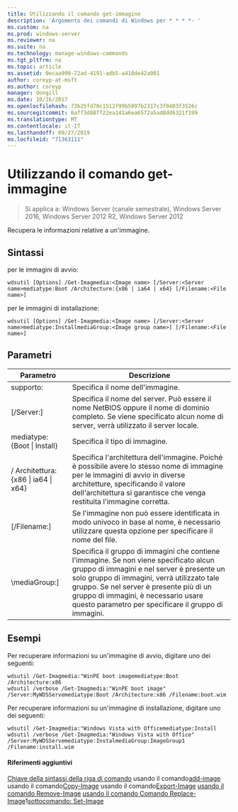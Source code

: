 ```yaml
---
title: Utilizzando il comando get-immagine
description: 'Argomento dei comandi di Windows per * * * *- '
ms.custom: na
ms.prod: windows-server
ms.reviewer: na
ms.suite: na
ms.technology: manage-windows-commands
ms.tgt_pltfrm: na
ms.topic: article
ms.assetid: 0ecaa999-72ad-4191-adb5-a418de42a001
author: coreyp-at-msft
ms.author: coreyp
manager: dongill
ms.date: 10/16/2017
ms.openlocfilehash: 73b25fd70c1512f99b5097b2317c3f0403f3526c
ms.sourcegitcommit: 6aff3d88ff22ea141a6ea6572a5ad8dd6321f199
ms.translationtype: MT
ms.contentlocale: it-IT
ms.lasthandoff: 09/27/2019
ms.locfileid: "71363111"
---
```

# <a name="using-the-get-image-command"></a>Utilizzando il comando get-immagine

>Si applica a: Windows Server (canale semestrale), Windows Server 2016, Windows Server 2012 R2, Windows Server 2012

Recupera le informazioni relative a un'immagine.
## <a name="syntax"></a>Sintassi
per le immagini di avvio:
```
wdsutil [Options] /Get-Imagmedia:<Image name> [/Server:<Server name>mediatype:Boot /Architecture:{x86 | ia64 | x64} [/Filename:<File name>]
```
per le immagini di installazione:
```
wdsutil [Options] /Get-Imagmedia:<Image name> [/Server:<Server name>mediatype:InstallmediaGroup:<Image group name>] [/Filename:<File name>]
```
## <a name="parameters"></a>Parametri
|Parametro|Descrizione|
|-------|--------|
supporto: <Image name>|Specifica il nome dell'immagine.|
|[/Server:<Server name>]|Specifica il nome del server. Può essere il nome NetBIOS oppure il nome di dominio completo. Se viene specificato alcun nome di server, verrà utilizzato il server locale.|
mediatype:{Boot &#124; Install}|Specifica il tipo di immagine.|
|/ Architettura: {x86 &#124; ia64 &#124; x64}|Specifica l'architettura dell'immagine. Poiché è possibile avere lo stesso nome di immagine per le immagini di avvio in diverse architetture, specificando il valore dell'architettura si garantisce che venga restituita l'immagine corretta.|
|[/Filename:<File name>]|Se l'immagine non può essere identificata in modo univoco in base al nome, è necessario utilizzare questa opzione per specificare il nome del file.|
|\mediaGroup:<Image group name>]|Specifica il gruppo di immagini che contiene l'immagine. Se non viene specificato alcun gruppo di immagini e nel server è presente un solo gruppo di immagini, verrà utilizzato tale gruppo. Se nel server è presente più di un gruppo di immagini, è necessario usare questo parametro per specificare il gruppo di immagini.|
## <a name="BKMK_examples"></a>Esempi
Per recuperare informazioni su un'immagine di avvio, digitare uno dei seguenti:
```
wdsutil /Get-Imagmedia:"WinPE boot imagemediatype:Boot /Architecture:x86
wdsutil /verbose /Get-Imagmedia:"WinPE boot image" /Server:MyWDSServemediatype:Boot /Architecture:x86 /Filename:boot.wim
```
Per recuperare informazioni su un'immagine di installazione, digitare uno dei seguenti:
```
wdsutil /Get-Imagmedia:"Windows Vista with Officemediatype:Install
wdsutil /verbose /Get-Imagmedia:"Windows Vista with Office" /Server:MyWDSServemediatype:InstalmediaGroup:ImageGroup1 /Filename:install.wim
```
#### <a name="additional-references"></a>Riferimenti aggiuntivi
[Chiave della sintassi della riga di comando](command-line-syntax-key.md)
 usando il comando[add-image](using-the-add-image-command.md)
 usando il comando[Copy-Image](using-the-copy-image-command.md)
 usando il comando[Export-Image](using-the-export-image-command.md)
[usando il comando Remove-Image](using-the-remove-image-command.md)
[usando il comando Comando Replace-Image](using-the-replace-image-command.md)1[sottocomando: Set-Image](subcommand-set-image.md)
